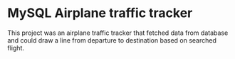 # MySQL Airplane traffic tracker

This project was an airplane traffic tracker that fetched data from database and could draw a line from departure to destination based on searched flight.
